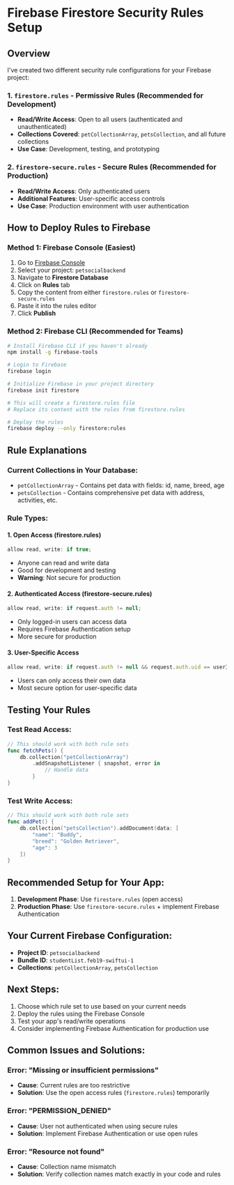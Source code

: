 # Firebase Firestore Security Rules Setup

## Overview
I've created two different security rule configurations for your Firebase project:

### 1. `firestore.rules` - Permissive Rules (Recommended for Development)
- **Read/Write Access**: Open to all users (authenticated and unauthenticated)
- **Collections Covered**: `petCollectionArray`, `petsCollection`, and all future collections
- **Use Case**: Development, testing, and prototyping

### 2. `firestore-secure.rules` - Secure Rules (Recommended for Production)
- **Read/Write Access**: Only authenticated users
- **Additional Features**: User-specific access controls
- **Use Case**: Production environment with user authentication

## How to Deploy Rules to Firebase

### Method 1: Firebase Console (Easiest)
1. Go to [Firebase Console](https://console.firebase.google.com/)
2. Select your project: `petsocialbackend`
3. Navigate to **Firestore Database**
4. Click on **Rules** tab
5. Copy the content from either `firestore.rules` or `firestore-secure.rules`
6. Paste it into the rules editor
7. Click **Publish**

### Method 2: Firebase CLI (Recommended for Teams)
```bash
# Install Firebase CLI if you haven't already
npm install -g firebase-tools

# Login to Firebase
firebase login

# Initialize Firebase in your project directory
firebase init firestore

# This will create a firestore.rules file
# Replace its content with the rules from firestore.rules

# Deploy the rules
firebase deploy --only firestore:rules
```

## Rule Explanations

### Current Collections in Your Database:
- `petCollectionArray` - Contains pet data with fields: id, name, breed, age
- `petsCollection` - Contains comprehensive pet data with address, activities, etc.

### Rule Types:

#### 1. Open Access (firestore.rules)
```javascript
allow read, write: if true;
```
- Anyone can read and write data
- Good for development and testing
- **Warning**: Not secure for production

#### 2. Authenticated Access (firestore-secure.rules)
```javascript
allow read, write: if request.auth != null;
```
- Only logged-in users can access data
- Requires Firebase Authentication setup
- More secure for production

#### 3. User-Specific Access
```javascript
allow read, write: if request.auth != null && request.auth.uid == userId;
```
- Users can only access their own data
- Most secure option for user-specific data

## Testing Your Rules

### Test Read Access:
```swift
// This should work with both rule sets
func fetchPets() {
    db.collection("petCollectionArray")
        .addSnapshotListener { snapshot, error in
            // Handle data
        }
}
```

### Test Write Access:
```swift
// This should work with both rule sets
func addPet() {
    db.collection("petsCollection").addDocument(data: [
        "name": "Buddy",
        "breed": "Golden Retriever",
        "age": 3
    ])
}
```

## Recommended Setup for Your App:

1. **Development Phase**: Use `firestore.rules` (open access)
2. **Production Phase**: Use `firestore-secure.rules` + implement Firebase Authentication

## Your Current Firebase Configuration:
- **Project ID**: `petsocialbackend`
- **Bundle ID**: `studentList.feb19-swiftui-1`
- **Collections**: `petCollectionArray`, `petsCollection`

## Next Steps:
1. Choose which rule set to use based on your current needs
2. Deploy the rules using the Firebase Console
3. Test your app's read/write operations
4. Consider implementing Firebase Authentication for production use

## Common Issues and Solutions:

### Error: "Missing or insufficient permissions"
- **Cause**: Current rules are too restrictive
- **Solution**: Use the open access rules (`firestore.rules`) temporarily

### Error: "PERMISSION_DENIED"
- **Cause**: User not authenticated when using secure rules
- **Solution**: Implement Firebase Authentication or use open rules

### Error: "Resource not found"
- **Cause**: Collection name mismatch
- **Solution**: Verify collection names match exactly in your code and rules 